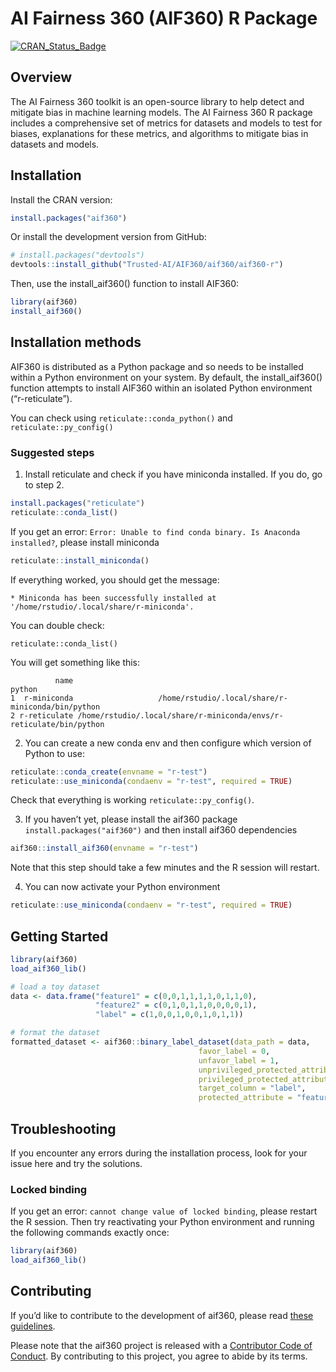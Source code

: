 
<!-- README.md is generated from README.Rmd. Please edit that file -->

# AI Fairness 360 (AIF360) R Package

<!-- badges: start -->

[![CRAN_Status_Badge](http://www.r-pkg.org/badges/version/aif360)](https://cran.r-project.org/package=aif360)
<!-- badges: end -->

## Overview

The AI Fairness 360 toolkit is an open-source library to help detect and
mitigate bias in machine learning models. The AI Fairness 360 R package
includes a comprehensive set of metrics for datasets and models to test
for biases, explanations for these metrics, and algorithms to mitigate
bias in datasets and models.

## Installation

Install the CRAN version:

``` r
install.packages("aif360")
```

Or install the development version from GitHub:

``` r
# install.packages("devtools")
devtools::install_github("Trusted-AI/AIF360/aif360/aif360-r")
```

Then, use the install_aif360() function to install AIF360:

``` r
library(aif360)
install_aif360()
```

## Installation methods

AIF360 is distributed as a Python package and so needs to be installed
within a Python environment on your system. By default, the
install_aif360() function attempts to install AIF360 within an isolated
Python environment (“r-reticulate”).

You can check using `reticulate::conda_python()` and
`reticulate::py_config()`

### Suggested steps

1)  Install reticulate and check if you have miniconda installed. If you
    do, go to step 2.

``` r
install.packages("reticulate")
reticulate::conda_list()
```

If you get an error:
`Error: Unable to find conda binary. Is Anaconda installed?`, please
install miniconda

``` r
reticulate::install_miniconda()
```

If everything worked, you should get the message:

`* Miniconda has been successfully installed at '/home/rstudio/.local/share/r-miniconda'.`

You can double check:

    reticulate::conda_list()

You will get something like this:

              name                                                              python
    1  r-miniconda                   /home/rstudio/.local/share/r-miniconda/bin/python
    2 r-reticulate /home/rstudio/.local/share/r-miniconda/envs/r-reticulate/bin/python

2)  You can create a new conda env and then configure which version of
    Python to use:

``` r
reticulate::conda_create(envname = "r-test")
reticulate::use_miniconda(condaenv = "r-test", required = TRUE)
```

Check that everything is working `reticulate::py_config()`.

3)  If you haven’t yet, please install the aif360 package
    `install.packages("aif360")` and then install aif360 dependencies

``` r
aif360::install_aif360(envname = "r-test")
```

Note that this step should take a few minutes and the R session will
restart.

4)  You can now activate your Python environment

``` r
reticulate::use_miniconda(condaenv = "r-test", required = TRUE)
```

## Getting Started

``` r
library(aif360)
load_aif360_lib()
```

``` r
# load a toy dataset
data <- data.frame("feature1" = c(0,0,1,1,1,1,0,1,1,0),
                   "feature2" = c(0,1,0,1,1,0,0,0,0,1),
                   "label" = c(1,0,0,1,0,0,1,0,1,1))

# format the dataset
formatted_dataset <- aif360::binary_label_dataset(data_path = data,
                                          favor_label = 0,
                                          unfavor_label = 1,
                                          unprivileged_protected_attribute = 0,
                                          privileged_protected_attribute = 1,
                                          target_column = "label",
                                          protected_attribute = "feature1")
```

## Troubleshooting

If you encounter any errors during the installation process, look for
your issue here and try the solutions.

### Locked binding

If you get an error: `cannot change value of locked binding`, please
restart the R session. Then try reactivating your Python environment and
running the following commands exactly once:

``` r
library(aif360) 
load_aif360_lib()
```

## Contributing

If you’d like to contribute to the development of aif360, please read
[these guidelines](CONTRIBUTING.md).

Please note that the aif360 project is released with a [Contributor Code
of Conduct](CODEOFCONDUCT.md). By contributing to this project, you
agree to abide by its terms.
